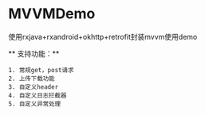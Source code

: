 # MVVMDemo
使用rxjava+rxandroid+okhttp+retrofit封装mvvm使用demo

** 支持功能：**

    1. 常规get，post请求
    2. 上传下载功能
    3. 自定义header
    4. 自定义日志拦截器
    5. 自定义异常处理
